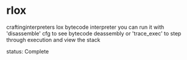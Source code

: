 # rlox
craftinginterpreters lox bytecode interpreter
you can run it with 'disassemble' cfg to see bytecode deassembly
or 'trace_exec' to step through execution and view the stack

status: Complete